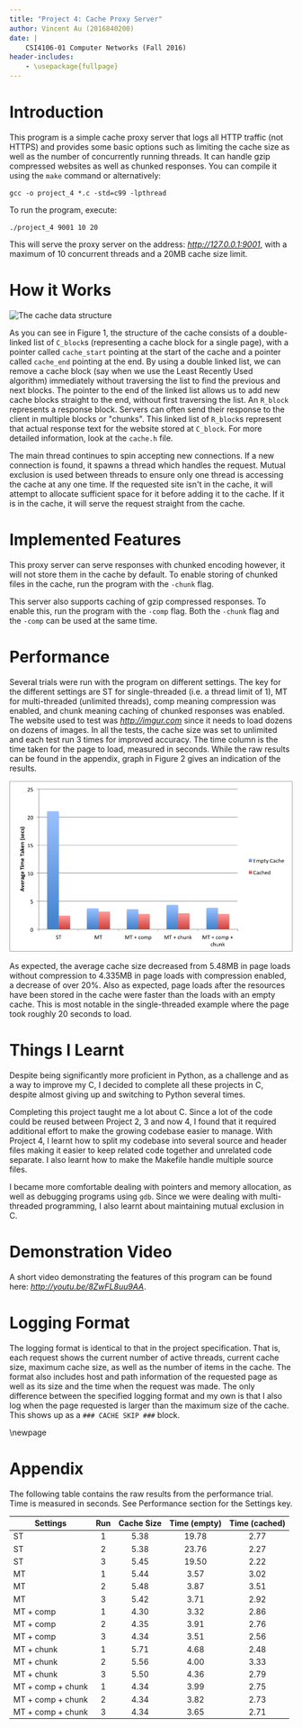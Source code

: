 ```yaml
---
title: "Project 4: Cache Proxy Server"
author: Vincent Au (2016840200)
date: |
    CSI4106-01 Computer Networks (Fall 2016)
header-includes:
    - \usepackage{fullpage}
---
```


# Introduction

This program is a simple cache proxy server that logs all HTTP traffic (not HTTPS) and provides some basic options such as limiting the cache size as well as the number of concurrently running threads. It can handle gzip compressed websites as well as chunked responses. You can compile it using the `make` command or alternatively:

```
gcc -o project_4 *.c -std=c99 -lpthread
```

To run the program, execute:

```
./project_4 9001 10 20
```

This will serve the proxy server on the address: *<http://127.0.0.1:9001>*, with a maximum of 10 concurrent threads and a 20MB cache size limit.

# How it Works

![The cache data structure](images/cache.png)

As you can see in Figure 1, the structure of the cache consists of a double-linked list of `C_block`s (representing a cache block for a single page), with a pointer called `cache_start` pointing at the start of the cache and a pointer called `cache_end` pointing at the end. By using a double linked list, we can remove a cache block (say when we use the Least Recently Used algorithm) immediately without traversing the list to find the previous and next blocks. The pointer to the end of the linked list allows us to add new cache blocks straight to the end, without first traversing the list. An `R_block` represents a response block. Servers can often send their response to the client in multiple blocks or "chunks". This linked list of `R_block`s represent that actual response text for the website stored at `C_block`. For more detailed information, look at the `cache.h` file.

The main thread continues to spin accepting new connections. If a new connection is found, it spawns a thread which handles the request. Mutual exclusion is used between threads to ensure only one thread is accessing the cache at any one time. If the requested site isn't in the cache, it will attempt to allocate sufficient space for it before adding it to the cache. If it is in the cache, it will serve the request straight from the cache.

# Implemented Features

This proxy server can serve responses with chunked encoding however, it will not store them in the cache by default. To enable storing of chunked files in the cache, run the program with the `-chunk` flag.

This server also supports caching of gzip compressed responses. To enable this, run the program with the `-comp` flag. Both the `-chunk` flag and the `-comp` can be used at the same time.

# Performance

Several trials were run with the program on different settings. The key for the different settings are ST for single-threaded (i.e. a thread limit of 1), MT for multi-threaded (unlimited threads), comp meaning compression was enabled, and chunk meaning caching of chunked responses was enabled. The website used to test was *<http://imgur.com>* since it needs to load dozens on dozens of images. In all the tests, the cache size was set to unlimited and each test run 3 times for improved accuracy. The time column is the time taken for the page to load, measured in seconds. While the raw results can be found in the appendix, graph in Figure 2 gives an indication of the results.

![Summary of results.](images/chart.png)

As expected, the average cache size decreased from 5.48MB in page loads without compression to 4.335MB in page loads with compression enabled, a decrease of over 20%. Also as expected, page loads after the resources have been stored in the cache were faster than the loads with an empty cache. This is most notable in the single-threaded example where the page took roughly 20 seconds to load.

# Things I Learnt

Despite being significantly more proficient in Python, as a challenge and as a way to improve my C, I decided to complete all these projects in C, despite almost giving up and switching to Python several times.

Completing this project taught me a lot about C. Since a lot of the code could be reused between Project 2, 3 and now 4, I found that it required additional effort to make the growing codebase easier to manage. With Project 4, I learnt how to split my codebase into several source and header files making it easier to keep related code together and unrelated code separate. I also learnt how to make the Makefile handle multiple source files.

I became more comfortable dealing with pointers and memory allocation, as well as debugging programs using `gdb`. Since we were dealing with multi-threaded programming, I also learnt about maintaining mutual exclusion in C.

# Demonstration Video
A short video demonstrating the features of this program can be found here: *<http://youtu.be/8ZwFL8uu9AA>*.

# Logging Format
The logging format is identical to that in the project specification. That is, each request shows the current number of active threads, current cache size, maximum cache size, as well as the number of items in the cache. The format also includes host and path information of the requested page as well as its size and the time when the request was made. The only difference between the specified logging format and my own is that I also log when the page requested is larger than the maximum size of the cache. This shows up as a `### CACHE SKIP ###` block.

\newpage

# Appendix

The following table contains the raw results from the performance trial. Time is measured in seconds. See Performance section for the Settings key.

| Settings          | Run | Cache Size | Time (empty) | Time (cached) |
|-------------------|:---:|:----------:|:------------:|:-------------:|
| ST                | 1   | 5.38       | 19.78        | 2.77          |
| ST                | 2   | 5.38       | 23.76        | 2.27          |
| ST                | 3   | 5.45       | 19.50        | 2.22          |
| MT                | 1   | 5.44       | 3.57         | 3.02          |
| MT                | 2   | 5.48       | 3.87         | 3.51          |
| MT                | 3   | 5.42       | 3.71         | 2.92          |
| MT + comp         | 1   | 4.30       | 3.32         | 2.86          |
| MT + comp         | 2   | 4.35       | 3.91         | 2.76          |
| MT + comp         | 3   | 4.34       | 3.51         | 2.56          |
| MT + chunk        | 1   | 5.71       | 4.68         | 2.48          |
| MT + chunk        | 2   | 5.56       | 4.00         | 3.33          |
| MT + chunk        | 3   | 5.50       | 4.36         | 2.79          |
| MT + comp + chunk | 1   | 4.34       | 3.99         | 2.75          |
| MT + comp + chunk | 2   | 4.34       | 3.82         | 2.73          |
| MT + comp + chunk | 3   | 4.34       | 3.65         | 2.71          |

